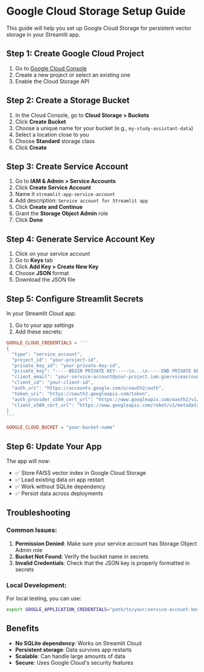 # Google Cloud Storage Setup Guide

This guide will help you set up Google Cloud Storage for persistent vector storage in your Streamlit app.

## Step 1: Create Google Cloud Project

1. Go to [Google Cloud Console](https://console.cloud.google.com/)
2. Create a new project or select an existing one
3. Enable the Cloud Storage API

## Step 2: Create a Storage Bucket

1. In the Cloud Console, go to **Cloud Storage > Buckets**
2. Click **Create Bucket**
3. Choose a unique name for your bucket (e.g., `my-study-assistant-data`)
4. Select a location close to you
5. Choose **Standard** storage class
6. Click **Create**

## Step 3: Create Service Account

1. Go to **IAM & Admin > Service Accounts**
2. Click **Create Service Account**
3. Name it `streamlit-app-service-account`
4. Add description: `Service account for Streamlit app`
5. Click **Create and Continue**
6. Grant the **Storage Object Admin** role
7. Click **Done**

## Step 4: Generate Service Account Key

1. Click on your service account
2. Go to **Keys** tab
3. Click **Add Key > Create New Key**
4. Choose **JSON** format
5. Download the JSON file

## Step 5: Configure Streamlit Secrets

In your Streamlit Cloud app:

1. Go to your app settings
2. Add these secrets:

```toml
GOOGLE_CLOUD_CREDENTIALS = '''
{
  "type": "service_account",
  "project_id": "your-project-id",
  "private_key_id": "your-private-key-id",
  "private_key": "-----BEGIN PRIVATE KEY-----\n...\n-----END PRIVATE KEY-----\n",
  "client_email": "your-service-account@your-project.iam.gserviceaccount.com",
  "client_id": "your-client-id",
  "auth_uri": "https://accounts.google.com/o/oauth2/auth",
  "token_uri": "https://oauth2.googleapis.com/token",
  "auth_provider_x509_cert_url": "https://www.googleapis.com/oauth2/v1/certs",
  "client_x509_cert_url": "https://www.googleapis.com/robot/v1/metadata/x509/your-service-account%40your-project.iam.gserviceaccount.com"
}
'''

GOOGLE_CLOUD_BUCKET = "your-bucket-name"
```

## Step 6: Update Your App

The app will now:
- ✅ Store FAISS vector index in Google Cloud Storage
- ✅ Load existing data on app restart
- ✅ Work without SQLite dependency
- ✅ Persist data across deployments

## Troubleshooting

### Common Issues:

1. **Permission Denied**: Make sure your service account has Storage Object Admin role
2. **Bucket Not Found**: Verify the bucket name in secrets
3. **Invalid Credentials**: Check that the JSON key is properly formatted in secrets

### Local Development:

For local testing, you can use:
```bash
export GOOGLE_APPLICATION_CREDENTIALS="path/to/your/service-account-key.json"
```

## Benefits

- **No SQLite dependency**: Works on Streamlit Cloud
- **Persistent storage**: Data survives app restarts
- **Scalable**: Can handle large amounts of data
- **Secure**: Uses Google Cloud's security features 